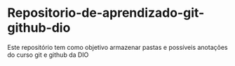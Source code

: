 # Repositorio-de-aprendizado-git-github-dio
Este repositório tem como objetivo armazenar pastas e possíveis anotações do curso git e github da DIO
